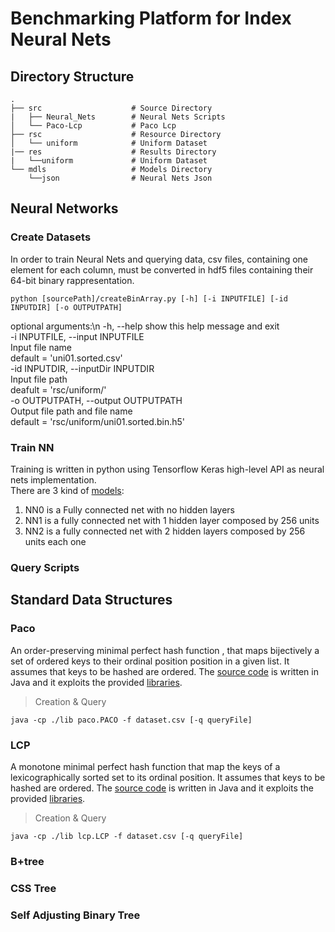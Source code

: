 # Benchmarking Platform for Index Neural Nets

## Directory Structure
    .
    ├── src                    # Source Directory
    |   ├── Neural_Nets        # Neural Nets Scripts          
    │   └── Paco-Lcp           # Paco Lcp
    ├── rsc                    # Resource Directory
    │   └── uniform            # Uniform Dataset
    |── res                    # Results Directory
    |   └──uniform             # Uniform Dataset
    └── mdls                   # Models Directory   
        └──json                # Neural Nets Json 
    
## Neural Networks
### Create Datasets
In order to train Neural Nets and querying data, csv files, containing one element for each column, must be converted in hdf5 files containing their 64-bit binary rappresentation.

```
python [sourcePath]/createBinArray.py [-h] [-i INPUTFILE] [-id INPUTDIR] [-o OUTPUTPATH]
```

optional arguments:\n
  -h, --help            show this help message and exit  
  -i INPUTFILE, --input INPUTFILE  
                        Input file name   
                        default = 'uni01.sorted.csv'  
  -id INPUTDIR, --inputDir INPUTDIR  
                        Input file path  
                        deafult = 'rsc/uniform/'  
  -o OUTPUTPATH, --output OUTPUTPATH  
                        Output file path and file name  
                        default = 'rsc/uniform/uni01.sorted.bin.h5'  


### Train NN

Training is written in python using Tensorflow Keras high-level API as neural nets implementation.  
There are 3 kind of [models](mdls/json/):
1. NN0 is a Fully connected net with no hidden layers
2. NN1 is a fully connected net with 1 hidden layer composed by 256 units
3. NN2 is a fully connected net with 2 hidden layers composed by 256 units each one

### Query Scripts

## Standard Data Structures
### Paco
An order-preserving minimal perfect hash function , that maps bijectively a set of ordered keys to their ordinal position position in a given list. It assumes that keys to be hashed are ordered. The [source code](src/Paco-Lcp/paco) is written in Java and it exploits the provided [libraries](src/Paco-Lcp/lib).

> Creation & Query
```
java -cp ./lib paco.PACO -f dataset.csv [-q queryFile]
```

### LCP 
A monotone minimal perfect hash function that map the keys of a lexicographically sorted set to its ordinal position. It assumes that keys to be hashed are ordered. The [source code](src/Paco-Lcp/lcp) is written in Java and it exploits the provided [libraries](src/Paco-Lcp/lib).

> Creation & Query
```
java -cp ./lib lcp.LCP -f dataset.csv [-q queryFile]
```

### B+tree
### CSS Tree
### Self Adjusting Binary Tree
